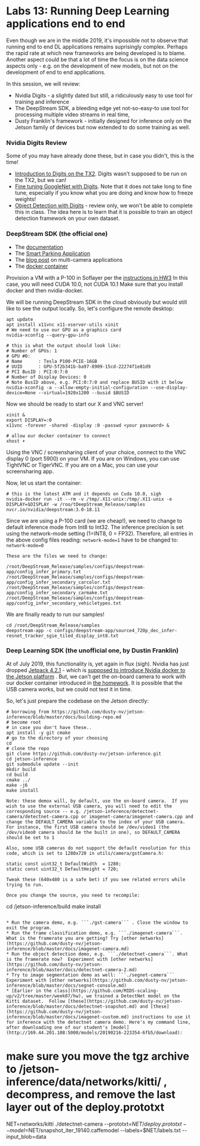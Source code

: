 # Labs 13: Running Deep Learning applications end to end
Even though we are in the middle 2019, it's impossible not to observe that running end to end DL applications remains suprisingly complex. Perhaps the rapid rate at which new frameworks are being developed is to blame.  Another aspect could be that a lot of time the focus is on the data science aspects only - e.g. on the development of new models, but not on the development of end to end applications. 

In this session, we will review:
* Nvidia Digits - a slightly dated but still, a ridiculously easy to use tool for training and inference
* The DeepStream SDK, a bleeding edge yet not-so-easy-to use tool for processing multiple video streams in real time, 
* Dusty Franklin's framework - initially designed for inference only on the Jetson family of devices but now extended to do some training as well.

### Nvidia Digits Review
Some of you may have already done these, but in case you didn't, this is the time!
* [Introduction to Digits on the TX2](https://github.com/MIDS-scaling-up/v2/blob/master/week05/labs/intro-digits-tx2.md). Digits wasn't supposed to be run on the TX2, but we can!
* [Fine tuning GoogleNet with Digits](https://github.com/MIDS-scaling-up/v2/blob/master/week05/labs/lab_digits.md). Note that it does not take long to fine tune, especially if you know what you are doing and know how to freeze weights!
* [Object Detection with Digits](https://github.com/MIDS-scaling-up/v2/tree/master/week07/hw/backup) - review only, we won't be able to complete this in class.  The idea here is to learn that it is possible to train an object detection framework on your own dataset.

### DeepStream SDK (the official one)
* The [documentation](https://developer.nvidia.com/deepstream-sdk)
* The [Smart Parking Application](https://github.com/NVIDIA-AI-IOT/deepstream_360_d_smart_parking_application/tree/master/perception_docker)
* The [blog post](https://devblogs.nvidia.com/multi-camera-large-scale-iva-deepstream-sdk/) on multi-camera applications
* The [docker container](https://ngc.nvidia.com/catalog/containers/nvidia:deepstream)

Provision a VM with a P-100 in Soflayer per the [instructions in HW3](https://github.com/MIDS-scaling-up/v2/tree/master/week03/hw)  In this case, you will need CUDA 10.0, not CUDA 10.1 Make sure that you install docker and then nvidia-docker.

We will be running DeepStream SDK in the cloud obviously but would still like to see the output locally.  So, let's configure the remote desktop:
```
apt update
apt install x11vnc x11-xserver-utils xinit
# We need to use our GPU as a graphics card
nvidia-xconfig --query-gpu-info

# this is what the output should look like: 
# Number of GPUs: 1
# GPU #0:
# Name      : Tesla P100-PCIE-16GB
# UUID      : GPU-5f2b341b-ba97-8909-15cd-22274f1e81d9
# PCI BusID : PCI:0:7:0
# Number of Display Devices: 0
# Note BusID above, e.g. PCI:0:7:0 and replace BUSID with it below
nvidia-xconfig -a --allow-empty-initial-configuration --use-display-device=None --virtual=1920x1200 --busid $BUSID
```
Now we should be ready to start our X and VNC server!
```
xinit & 
export DISPLAY=:0
x11vnc -forever -shared -display :0 -passwd <your password> &

# allow our docker container to connect 
xhost +
```
Using the VNC / screensharing client of your choice, connect to the VNC display 0 (port 5900) on your VM. If you are on Windows, you can use TightVNC or TigerVNC.  If you are on a Mac, you can use your screensharing app.

Now, let us start the container:
```
# this is the latest ATM and it depends on Cuda 10.0, sigh
nvidia-docker run -it --rm -v /tmp/.X11-unix:/tmp/.X11-unix -e DISPLAY=$DISPLAY -w /roo/tDeepStream_Release/samples nvcr.io/nvidia/deepstream:3.0-18.11
```

Since we are using a P-100 card (we are cheap!), we need to change to default inference mode from Int8 to Int32. The inference precision is set using the network-mode setting (1=INT8, 0 = FP32). Therefore, all entries in the above config files reading: ```network-mode=1``` have to be changed to: ```network-mode=0```
```
These are the files we need to change:

/root/DeepStream_Release/samples/configs/deepstream-app/config_infer_primary.txt
/root/DeepStream_Release/samples/configs/deepstream-app/config_infer_secondary_carcolor.txt
/root/DeepStream_Release/samples/configs/deepstream-app/config_infer_secondary_carmake.txt
/root/DeepStream_Release/samples/configs/deepstream-app/config_infer_secondary_vehicletypes.txt
```
We are finally ready to run our samples!
```
cd /root/DeepStream_Release/samples
deepstream-app -c configs/deepstream-app/source4_720p_dec_infer-resnet_tracker_sgie_tiled_display_int8.txt

```

### Deep Learning SDK (the unofficial one, by Dustin Franklin)
At of July 2019, this functionality is, yet again in flux (sigh).  Nvidia has just dropped [Jetpack 4.2.1](https://developer.nvidia.com/embedded/jetpack) - which is [supposed to introduce Nvidia docker to the Jetson platform](https://devtalk.nvidia.com/default/topic/1046113/jetson-tx2/can-nvidia-docker-run-on-tx2-/) . But, we can't get the on-board camera to work with our docker container introduced in [the homework](https://github.com/MIDS-scaling-up/v2/tree/master/week13/hw). It is possible that the USB camera works, but we could not test it in time.

So, let's just prepare the codebase on the Jetson directly:
```
# borrowing from https://github.com/dusty-nv/jetson-inference/blob/master/docs/building-repo.md
# become root
# in case you don't have these.. 
apt install -y git cmake 
# go to the directory of your choosing
cd 
# clone the repo
git clone https://github.com/dusty-nv/jetson-inference.git
cd jetson-inference
git submodule update --init
mkdir build
cd build
cmake ../
make -j6
make install

Note: these demox will, by default, use the on-board camera.  If you wish to use the external USB camera, you will need to edit the corresponding source -- e.g. /jetson-inference/detectnet-camera/detectnet-camera.cpp or imagenet-camera/imagenet-camera.cpp and change the DEFAULT_CAMERA variable to the index of your USB camera.  For instance, the first USB camera should be /dev/video1 (the /dev/video0 camera should be the built in one), so DEFAULT_CAMERA should be set to 1 

Also, some USB cameras do not support the default resolution for this code, which is set to 1280x720 in utils/camera/gstCamera.h:
```
	static const uint32_t DefaultWidth  = 1280;
	static const uint32_t DefaultHeight = 720;
```
Tweak these (640x480 is a safe bet) if you see related errors while trying to run.  

Once you change the source, you need to recompile:
```
cd /jetson-inference/build
make install
```

* Run the camera demo, e.g. ```./gst-camera``` . Close the window to exit the program.
* Run the frame classification demo, e.g. ```./imagenet-camera```.  What is the framerate you are getting? Try [other networks](https://github.com/dusty-nv/jetson-inference/blob/master/docs/imagenet-camera.md)
* Run the object detection demo, e.g. ```./detectnet-camera```. What is the framerate now?  Experiment with [other networks](https://github.com/dusty-nv/jetson-inference/blob/master/docs/detectnet-camera-2.md)
* Try to image segmentation demo as well: ```./segnet-camera``` Experiment with [other networks](https://github.com/dusty-nv/jetson-inference/blob/master/docs/segnet-console.md)
* [Earlier in the class](https://github.com/MIDS-scaling-up/v2/tree/master/week07/hw), we trained a DetectNet model on the Kitti dataset.  Follow [these](https://github.com/dusty-nv/jetson-inference/blob/master/docs/detectnet-snapshot.md) and [these](https://github.com/dusty-nv/jetson-inference/blob/master/docs/imagenet-custom.md) instructions to use it for inference with the detectnet camera demo. Here's my command line, after downloading one of our student's [model](http://169.44.201.108:5000/models/20190216-223354-6fb5/download):
```
# make sure you move the tgz archive to /jetson-inference/data/networks/kitti/ , decompress, and remove the last layer out of the deploy.prototxt
NET=networks/kitti
./detectnet-camera --prototxt=$NET/deploy.prototxt --model=$NET/snapshot_iter_19140.caffemodel --labels=$NET/labels.txt --input_blob=data 
```



